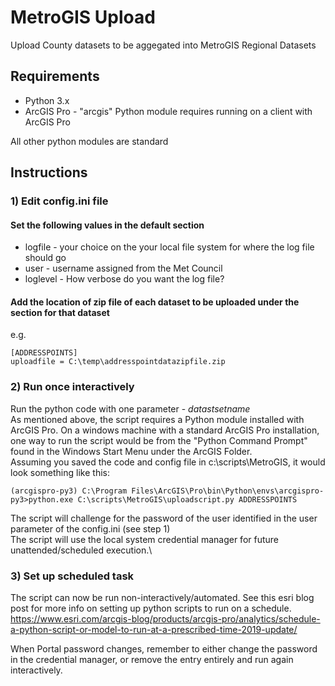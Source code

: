 # MetroGIS Upload
Upload County datasets to be aggegated into MetroGIS Regional Datasets

## Requirements
* Python 3.x
* ArcGIS Pro - "arcgis" Python module requires running on a client with ArcGIS Pro

All other python modules are standard

## Instructions
### 1) Edit config.ini file
#### Set the following values in the default section
* logfile - your choice on the your local file system for where the log file should go
* user - username assigned from the Met Council
* loglevel - How verbose do you want the log file?

#### Add the location of zip file of each dataset to be uploaded under the section for that dataset
e.g.
~~~
[ADDRESSPOINTS]
uploadfile = C:\temp\addresspointdatazipfile.zip
~~~
### 2) Run once interactively
Run the python code with one parameter - *datastsetname* \
As mentioned above, the script requires a Python module installed with ArcGIS Pro. On a windows machine with a standard ArcGIS Pro installation, one way to run the script would be from the "Python Command Prompt" found in the Windows Start Menu under the ArcGIS Folder. \
Assuming you saved the code and config file in c:\scripts\MetroGIS, it would look something like this:
~~~
(arcgispro-py3) C:\Program Files\ArcGIS\Pro\bin\Python\envs\arcgispro-py3>python.exe C:\scripts\MetroGIS\uploadscript.py ADDRESSPOINTS
~~~

The script will challenge for the password of the user identified in the user parameter of the config.ini (see step 1)\
The script will use the local system credential manager for future unattended/scheduled execution.\


### 3) Set up scheduled task
The script can now be run non-interactively/automated. See this esri blog post for more info on setting up python scripts to run on a schedule. https://www.esri.com/arcgis-blog/products/arcgis-pro/analytics/schedule-a-python-script-or-model-to-run-at-a-prescribed-time-2019-update/

When Portal password changes, remember to either change the password in the credential manager, or remove the entry entirely and run again interactively.